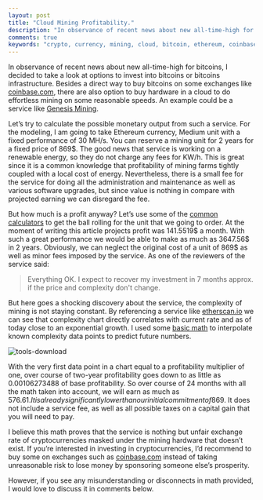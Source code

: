 ```yaml
---
layout: post
title: "Cloud Mining Profitability."
description: "In observance of recent news about new all-time-high for bitcoins, I decided to take a look at options to invest into bitcoins or bitcoins infrastructure. Minimalistic research includes overview of pricing structure and profitability of mining on one of such services."
comments: true
keywords: "crypto, currency, mining, cloud, bitcoin, ethereum, coinbase"
---
```


In observance of recent news about new all-time-high for bitcoins, I decided to take a look at options to invest into bitcoins or bitcoins infrastructure. Besides a direct way to buy bitcoins on some exchanges like [coinbase.com](https://www.coinbase.com/join/59234ac4cdaf8e0ba1f4c79f), there are also option to buy hardware in a cloud to do effortless mining on some reasonable speeds.  An example could be a service like [Genesis Mining](https://www.genesis-mining.com/a/871665).

Let’s try to calculate the possible monetary output from such a service. For the modeling, I am going to take Ethereum currency, Medium unit with a fixed performance of 30 MH/s. You can reserve a mining unit for 2 years for a fixed price of 869$. The good news that service is working on a renewable energy, so they do not charge any fees for KW/h. This is great since it is a common knowledge that profitability of mining farms tightly coupled with a local cost of energy. Nevertheless, there is a small fee for the service for doing all the administration and maintenance as well as various software upgrades, but since value is nothing in compare with projected earning we can disregard the fee.

But how much is a profit anyway? Let’s use some of the [common calculators](https://www.cryptocompare.com/mining/calculator/eth) to get the ball rolling for the unit that we going to order. At the moment of writing this article projects profit was 141.5519$ a month. With such a great performance we would be able to make as much as 3647.56$ in 2 years. Obviously, we can neglect the original cost of a unit of 869$ as well as minor fees imposed by the service. As one of the reviewers of the service said:
> Everything OK. I expect to recover my investment in 7 months approx. if the price and complexity don't change.

But here goes a shocking discovery about the service, the complexity of mining is not staying constant. By referencing a service like [etherscan.io](https://etherscan.io/chart/difficulty) we can see that complexity chart directly correlates with current rate and as of today close to an exponential growth. I used some [basic math](https://docs.google.com/spreadsheets/d/1sYy33J__XN3nFFiRvWdwc1YMM5j_6gv6WYenE299U0M/) to interpolate known complexity data points to predict future numbers.

![tools-download](http://leonov.co/assets/images/2017/05/cloud-mining-profitability/projections.png)

With the very first data point in a chart equal to a profitability multiplier of one, over course of two-year profitability goes down to as little as 0.00106273488 of base profitability. So over course of 24 months with all the math taken into account, we will earn as much as 576.61$. It is already significantly lower than our initial commitment of 869$. It does not include a service fee, as well as all possible taxes on a capital gain that you will need to pay.

I believe this math proves that the service is nothing but unfair exchange rate of cryptocurrencies masked under the mining hardware that doesn’t exist. If you’re interested in investing in cryptocurrencies, I’d recommend to buy some on exchanges such as [coinbase.com](https://www.coinbase.com/join/59234ac4cdaf8e0ba1f4c79f) instead of taking unreasonable risk to lose money by sponsoring someone else’s prosperity.

However, if you see any misunderstanding or disconnects in math provided, I would love to discuss it in comments below.
